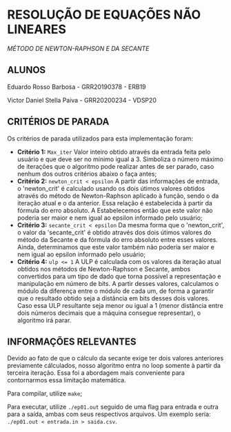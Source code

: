 # RESOLUÇÃO DE EQUAÇÕES NÃO LINEARES
*MÉTODO DE NEWTON-RAPHSON E DA SECANTE*

## ALUNOS

Eduardo Rosso Barbosa - GRR20190378 - ERB19

Victor Daniel Stella Paiva - GRR20200234 - VDSP20

## CRITÉRIOS DE PARADA

Os critérios de parada utilizados para esta implementação foram:

* **Critério 1:** `Max_iter` 
Valor inteiro obtido através da entrada feita pelo usuário e que deve ser no mínimo igual a 3. Simboliza o número máximo de iterações que o algoritmo pode realizar antes de ser parado, caso nenhum dos outros critérios abaixo o faça antes;
* **Critério 2:** `newton_crit < epsilon`
A partir das informações de entrada, o 'newton_crit' é calculado usando os dois útimos valores obtidos através do método de Newton-Raphson aplicado à função, sendo o da iteração atual e o da anterior. Essa relação é estabelecida à partir da fórmula do erro absoluto. A Estabelecemos então que este valor não poderia ser maior e nem igual ao epsilon informado pelo usuário;
* **Critério 3:** `secante_crit < epsilon`
Da mesma forma que o 'newton_crit', o valor da 'secante_crit' é obtido através dos dois útimos valores do método da Secante e da fórmula do erro absoluto entre esses valores. Ainda, determinamos que este valor também não poderia ser maior e nem igual ao epsilon informado pelo usuário;
* **Critério 4:** `ulp <= 1` 
A ULP é calculada com os valores da iteração atual obtidos nos métodos de Newton-Raphson e Secante, ambos convertidos para um tipo de dado que torna possível a representação e manipulação em número de bits. A partir desses valores, calculamos o módulo da diferença entre o módulo de cada um, de forma a garantir que o resultado obtido seja a distância em bits desses dois valores. Caso essa ULP resultante seja menor ou igual a 1 (menor distância entre dois números decimais que a máquina consegue representar), o algoritmo irá parar.

## INFORMAÇÕES RELEVANTES

Devido ao fato de que o cálculo da secante exige ter dois valores anteriores previamente cálculados, nosso algoritmo entra no loop somente à partir da terceira iteração. Essa foi a abordagem mais conveniente para contornarmos essa limitação matemática.

Para compilar, utilize `make`;

Para executar, utilize `./ep01.out` seguido de uma flag para entrada e outra para a saída, ambas com seus respectivos arquivos. Um exemplo seria: `./ep01.out < entrada.in > saida.csv`.
